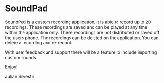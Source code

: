 # SoundPad

SoundPad is a custom recording application.
It is able to record up to 20 recordings. These recordings are saved and can be played at any time within the application only. 
These recordings are not distributed or saved off the users phone. 
The recordings can be deleted on the application. You can delete a recording and re-record. 

With user feedback and support there will be a feature to include importing custom sounds. 

Enjoy!

Julian Silvestri 
